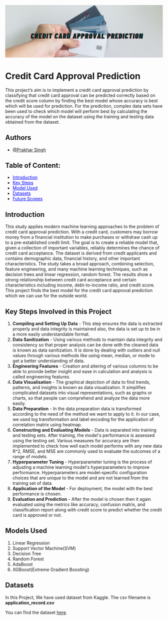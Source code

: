 ![Example Image](Images/Credit_Card.png)

# Credit Card Approval Prediction

This project’s aim is to implement a credit card approval prediction by classifying that credit card approval can be predicted correctly based on the credit score column by finding the best model whose accuracy is best which will be used for prediction. For the prediction, complex data sets have been used to check which model will perform best by calculating the accuracy of the model on the dataset using the training and testing data obtained from the dataset.

## Authors

- [@Prakhar Singh](https://www.github.com/prakharsingh-08)

## Table of Content:

- <span style="color: blue; text-decoration: underline;">Introduction</span>
- <span style="color: blue; text-decoration: underline;">Key Steps</span>
- <span style="color: blue; text-decoration: underline;">Model Used</span>
- <span style="color: blue; text-decoration: underline;">Datasets</span>
- <span style="color: blue; text-decoration: underline;">Future Scopes</span>

## Introduction

This study applies modern machine learning approaches to the problem of credit card approval prediction. With a credit card, customers may borrow money from a financial institution to make purchases or withdraw cash up to a pre-established credit limit. The goal is to create a reliable model that, given a collection of important variables, reliably determines the chance of credit card acceptance. The dataset is derived from credit applicants and contains demographic data, financial history, and other important characteristics. The study takes a broad approach, combining selection, feature engineering, and many machine learning techniques, such as decision trees and linear regression, random forest. The results show a strong relationship between credit card acceptance and certain characteristics including income, debt-to-income ratio, and credit score. This project finds the best model for the credit card approval prediction which we can use for the outside world.

## Key Steps Involved in this Project

1. **Compiling and Setting Up Data** - This step ensures the data is extracted properly and data integrity is maintained also, the data is set up to be in a more easily understandable format.
2. **Data Sanitization** - Using various methods to maintain data integrity and consistency so that proper analysis can be done with the cleaned data is known as data sanitization. It is done by dealing with outliers and null values through various methods like using mean, median, or mode to get a better understanding of data.
3. **Engineering Features** - Creation and altering of various columns to be able to provide better insight and ease in calculation and analysis is called engineering features.
4. **Data Visualisation** - The graphical depiction of data to find trends, patterns, and insights is known as data visualization. It simplifies complicated datasets into visual representations, such as graphs or charts, so that people can comprehend and analyze the data more
easily.
5. **Data Preparation** - In the data preparation data is transformed according to the need of the method we want to apply to it. In our case, we used log transformation and label encoding for the application of correlation matrix using heatmap.
6. **Constructing and Evaluating Models** - Data is separated into training and testing sets. After training, the model's performance is assessed using the testing set. Various measures for accuracy are then implemented to check how well each model performs with any new data R^2, RMSE, and MSE are commonly used to evaluate the outcomes of a range of models.
7. **Hyperparameter Tuning** - Hyperparameter tuning is the process of adjusting a machine learning model's hyperparameters to improve performance. Hyperparameters are model-specific configuration choices that are unique to the model and are not learned from the training set of data.
8. **Application of the Model** - For deployment, the model with the best performance is chosen.
9. **Evaluation and Prediction** - After the model is chosen then it again evaluated using the metrics like accuracy, confusion matrix, and classification report along with credit score to predict whether the credit card is approved or not.

## Models Used

1. Linear Regression
2. Support Vector Machine(SVM)
3. Decision Tree
4. Random Forest
5. AdaBoost
6. XGBoost(Extreme Gradient Boosting)

## Datasets

In this Project, We have used dataset from Kaggle. The csv filename is **application_record.csv**

You can find the dataset [here](https://www.kaggle.com/datasets/rikdifos/credit-card-approval-prediction).


